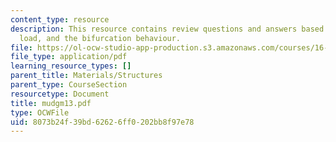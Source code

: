 ```yaml
---
content_type: resource
description: This resource contains review questions and answers based on ideal buckling
  load, and the bifurcation behaviour.
file: https://ol-ocw-studio-app-production.s3.amazonaws.com/courses/16-01-unified-engineering-i-ii-iii-iv-fall-2005-spring-2006/8073b24f39bd62626ff0202bb8f97e78_mudgm13.pdf
file_type: application/pdf
learning_resource_types: []
parent_title: Materials/Structures
parent_type: CourseSection
resourcetype: Document
title: mudgm13.pdf
type: OCWFile
uid: 8073b24f-39bd-6262-6ff0-202bb8f97e78
---
```

